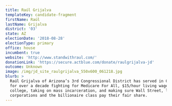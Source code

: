 ```yaml
---
title: Raúl Grijalva
templateKey: candidate-fragment
firstName: Raúl
lastName: Grijalva
district: '03'
state: AZ
electionDate: '2018-08-28'
electionType: primary
office: house
incumbent: true
website: 'http://www.standwithraul.com/'
donationLink: 'https://secure.actblue.com/donate/raulgrijalva-jd'
outcome: Unknown
image: /img/jd_site_raulgrijalva_550x600_061218.jpg
blurb: >
  Raúl Grijalva of Arizona’s 3rd Congressional District has served in Congress
  for over a decade fighting for Medicare For All, $15/hour living wage, free
  college, taking on mass incarceration, and making sure Wall Street, large
  corporations and the billionaire class pay their fair share.
---
```


